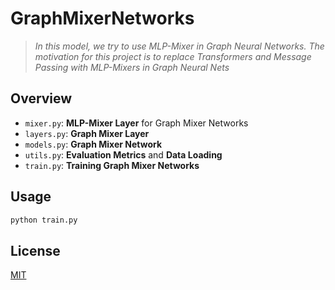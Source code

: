 # GraphMixerNetworks

> *In this model, we try to use MLP-Mixer in Graph Neural Networks. The motivation for this project is to replace Transformers and Message Passing with MLP-Mixers in Graph Neural Nets*


## Overview

* ```mixer.py```: **MLP-Mixer Layer** for Graph Mixer Networks
* ```layers.py```: **Graph Mixer Layer** 
* ```models.py```: **Graph Mixer Network**
* ```utils.py```: **Evaluation Metrics** and **Data Loading**
* ```train.py```: **Training Graph Mixer Networks**

## Usage
```bash
python train.py
```

## License

[MIT](LICENSE)

